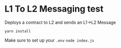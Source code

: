 # L1 To L2 Messaging test

Deploys a contract to L2 and sends an L1->L2 Message

`yarn install`

Make sure to set up your `.env`
`node index.js`
